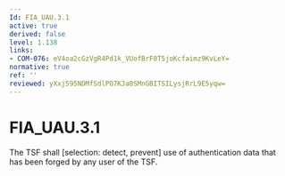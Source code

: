 ```yaml
---
Id: FIA_UAU.3.1
active: true
derived: false
level: 1.138
links:
- COM-076: eV4oa2cGzVgR4Pd1k_VUofBrF0T5joKcfaimz9KvLeY=
normative: true
ref: ''
reviewed: yXxj595NDMfSdlPO7KJa0SMnGBITSILysjRrL9E5yqw=
---
```


# FIA_UAU.3.1

The TSF shall [selection: detect, prevent] use of authentication data that has been forged by any user of the TSF.